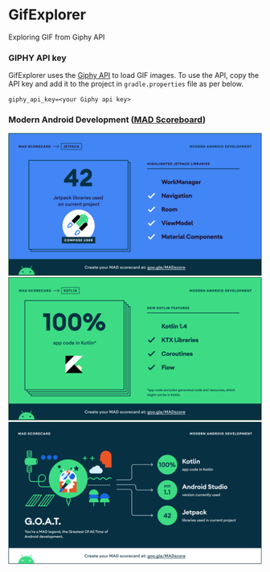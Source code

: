 # GifExplorer
 Exploring GIF from Giphy API

### GIPHY API key

GifExplorer uses the [Giphy API](https://developers.giphy.com/docs/) to load GIF images.
To use the API, copy the API key and add it to the project in `gradle.properties` file as per below.

```
giphy_api_key=<your Giphy api key>
```
### Modern Android Development ([MAD Scoreboard](https://developer.android.com/modern-android-development/scorecard))

![Jetpack Libraries](mad-score/jetpack.png)
![Kotlin Libraries & Features](mad-score/kotlin.png)
![Summary](mad-score/summary.png)

[comment]: <> (## Screenshots)

[comment]: <> (![trending]&#40;screenshots/trending.jpeg=500x&#41; ![favorite]&#40;screenshots/favorites.jpeg=500x&#41;)

[comment]: <> (![search]&#40;screenshots/search-1.jpeg=500x&#41;  ![search-with-favorite-icons]&#40;screenshots/search-2-with-favorite-icons.jpeg=500x&#41;)
